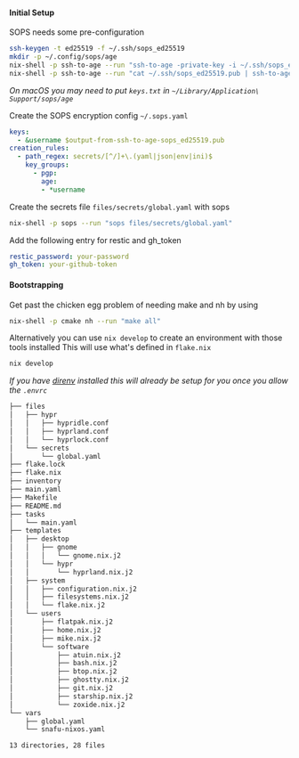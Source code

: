 #### Initial Setup
SOPS needs some pre-configuration

```bash
ssh-keygen -t ed25519 -f ~/.ssh/sops_ed25519
mkdir -p ~/.config/sops/age
nix-shell -p ssh-to-age --run "ssh-to-age -private-key -i ~/.ssh/sops_ed25519 > ~/.config/sops/age/keys.txt"
nix-shell -p ssh-to-age --run "cat ~/.ssh/sops_ed25519.pub | ssh-to-age"
```

_On macOS you may need to put `keys.txt` in `~/Library/Application\ Support/sops/age`_

Create the SOPS encryption config `~/.sops.yaml`
```yaml
keys:
  - &username $output-from-ssh-to-age-sops_ed25519.pub
creation_rules:
  - path_regex: secrets/[^/]+\.(yaml|json|env|ini)$
    key_groups:
      - pgp:
        age:
        - *username

```

Create the secrets file `files/secrets/global.yaml` with sops
```bash
nix-shell -p sops --run "sops files/secrets/global.yaml"
```

Add the following entry for restic and gh_token
```yaml
restic_password: your-password
gh_token: your-github-token
```

#### Bootstrapping
Get past the chicken egg problem of needing make and nh by using
```bash
nix-shell -p cmake nh --run "make all"
```

Alternatively you can use `nix develop` to create an environment with those tools installed
This will use what's defined in `flake.nix`
```bash
nix develop
```
_If you have [direnv](https://direnv.net/) installed this will already be setup for you once you allow the `.envrc`_

```bash
├── files
│   ├── hypr
│   │   ├── hypridle.conf
│   │   ├── hyprland.conf
│   │   └── hyprlock.conf
│   └── secrets
│       └── global.yaml
├── flake.lock
├── flake.nix
├── inventory
├── main.yaml
├── Makefile
├── README.md
├── tasks
│   └── main.yaml
├── templates
│   ├── desktop
│   │   ├── gnome
│   │   │   └── gnome.nix.j2
│   │   └── hypr
│   │       └── hyprland.nix.j2
│   ├── system
│   │   ├── configuration.nix.j2
│   │   ├── filesystems.nix.j2
│   │   └── flake.nix.j2
│   └── users
│       ├── flatpak.nix.j2
│       ├── home.nix.j2
│       ├── mike.nix.j2
│       └── software
│           ├── atuin.nix.j2
│           ├── bash.nix.j2
│           ├── btop.nix.j2
│           ├── ghostty.nix.j2
│           ├── git.nix.j2
│           ├── starship.nix.j2
│           └── zoxide.nix.j2
└── vars
    ├── global.yaml
    └── snafu-nixos.yaml

13 directories, 28 files
```
